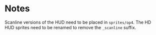 # Notes

Scanline versions of the HUD need to be placed in `sprites/op4`. The HD HUD sprites need to be renamed to remove the `_scanline` suffix.
